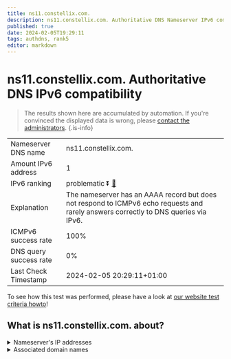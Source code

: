 ```yaml
---
title: ns11.constellix.com.
description: ns11.constellix.com. Authoritative DNS Nameserver IPv6 compatibility
published: true
date: 2024-02-05T19:29:11
tags: authdns, rank5
editor: markdown
---
```


# ns11.constellix.com. Authoritative DNS IPv6 compatibility

> The results shown here are accumulated by automation. If you're convinced the displayed data is wrong, please [contact the administrators](/howto/chat). 
{.is-info}




|   |   |
| - | - |
| Nameserver DNS name | ns11.constellix.com.
| Amount IPv6 address | 1
| IPv6 ranking | problematic :arrow_double_down: [🔗](/howto/ranking) |
| Explanation | The nameserver has an AAAA record but does not respond to ICMPv6 echo requests and rarely answers correctly to DNS queries via IPv6. |
| ICMPv6 success rate | 100%|
| DNS query success rate | 0% |
| Last Check Timestamp | 2024-02-05 20:29:11+01:00 |

To see how this test was performed, please have a look at [our website test criteria howto](/howto/testcriteria/authdns)!


## What is ns11.constellix.com. about?




<details>
<summary>Nameserver's IP addresses</summary>

2600:180a:1001::1

</details>



<details>
<summary>Associated domain names</summary>

www.allergan.com

www.abbvie.com

www.actavis.com

</details>
